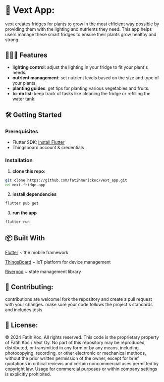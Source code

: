 # 🌱 Vext App:
vext creates fridges for plants to grow in the most efficient way possible by providing them with the lighting and nutrients they need. This app helps users manage these smart fridges to ensure their plants grow healthy and strong

## 👩🏽‍🍳 Features
- **lighting control**: adjust the lighting in your fridge to fit your plant's needs.
- **nutrient management**: set nutrient levels based on the size and type of your plants.
- **planting guides**: get tips for planting various vegetables and fruits.
- **to-do list**: keep track of tasks like cleaning the fridge or refilling the water tank.

## 🛠️ Getting Started
### Prerequisites
- Flutter SDK: [Install Flutter](https://docs.flutter.dev/get-started/install)
- Thingsboard account & credentials 

### Installation
1. **clone this repo**:
```sh
git clone https://github.com/fatihmerickoc/vext_app.git
cd vext-fridge-app
```
2. **install dependencies**
```sh
flutter pub get
```

3. **run the app**
```sh
flutter run
```
## 📦 Built With
[Flutter](https://flutter.dev/) ~ the mobile framework

[ThingsBoard](https://thingsboard.io/) ~  IoT platform for device management

[Riverpod](https://riverpod.dev/) ~ state management library

## 🌟 Contributing:
contributions are welcome! fork the repository and create a pull request with your changes. make sure your code follows the project's standards and includes tests.

## 📜 License:
© 2024 Fatih Koc. All rights reserved. This code is the proprietary property of Fatih Koc / Vext Oy. No part of this repository may be reproduced, distributed, or transmitted in any form or by any means, including photocopying, recording, or other electronic or mechanical methods, without the prior written permission of the owner, except for brief quotations in critical reviews and certain noncommercial uses permitted by copyright law. Usage for commercial purposes or within company settings is explicitly prohibited.













